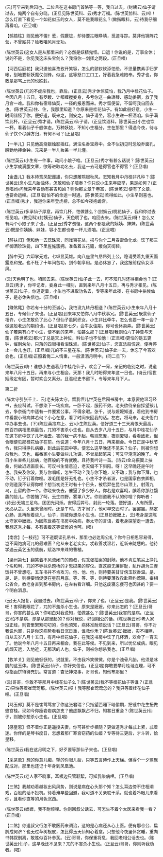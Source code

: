<!-- { "loadSidebar": true } -->
(云)可早来到后园也。二位且在这书房门首略等一等，我自过去。(封姨云)仙子请过去，俺两个自有分晓。(正旦见陈世英科、云)秀才万福。(陈世英惊科、云)啐！怎么灯直下看见一个如花似玉的女人，莫不是我眼花么？(做揩眼科，云)待我仔细再看咱。(正旦唱)

【鹊踏柱】则见他不惺忄葱，假朦胧，却待要拄眼睁睛，觅迹寻踪。莫非他锦阵花营，不曾厮共？险教咱风月无功。

(陈世英云)这女人是从那里来的？必然是妖精鬼怪。口退！你说的是，万事全休；说的不是，你见我这床头宝剑么？我将你一剑挥之两段。(正旦唱)

【河西后庭花】我只道他喜孜孜开笑容，怎么的颤钦钦添怕恐。不思量携素手归罗帐，刬地要斩妖魔仗剑锋。似这，这等怒口工口工，好着我急难陪奉。秀才也，你敢是那骂上元的也姓封。

(陈世英云)兀的不虎杀我也，靠后。(正旦云)秀才休惊莫怕，我乃月中桂花仙子。今因八月十五日，有罗睺、计都缠搅妾身，多亏你这一曲瑶琴、感动娄宿，救了我月宫一难。我和你有宿缘仙契，一径的报恩而来。秀才留便留，不留呵我自回去也。(陈世英云)住、住，我那里知道？你原来是桂花仙子。有如此般好意，小生一时间错怪了你。便好道，既来之，则安之。仙子请坐，容小生递一杯酒咱。仙子满饮此杯。(正旦云)秀才请。(陈世英云)仙子请。(正旦饮酒科，陈世英云)小生也饮一杯。看着仙子千般体态，万种妖娆，不知小生福分，生在那里？得遇今夜，待与仙子饮个尽醉方归，有何不可？(正旦唱)

【一半儿】只见他高烧银烛影摇红，满注名香宝鼎中。全不似初见时恁般乔面孔，殷勤地捧金钟。元来是一半儿妆呆一半儿懂。

(陈世英云)小生有一件事，动问小娘子咱。(正旦云)秀才有甚么话说？(陈世英云)小生学成满腹文章，欲等进取功名去，我这一去可是得官也不得官？(正旦唱)

【金盏儿】我本待鸾凤配雌雄，你只想雕鹗起秋风。怎知我月中丹桂非凡种？(陈世英云)念小生凡胎浊体，怎敢和仙子陪奉？你只说小生来年应举，果是如何？(正旦唱)你问我来年春动有甚吉和凶？则你那文章千卷富，(陈世英云)便有了文章，也要命运哩。(正旦唱)怕不的命运一时通。(陈世英云)若得如此，小生早则喜也。(正旦唱)秀才，我道你来年登虎榜，总不如今夜抱蟾宫。

(陈世英云)多承仙子厚意，再饮几杯，怕做甚么？(封姨云)桃花仙子，我和你过去相见咱。(做见科)(封姨云)仙子，天色明了也，咱回去来。(陈世英云)呀！怎么又有两个小娘子来了也。(正旦云)秀才勿怪，这两个都是我的姨姨、妹妹。(陈世英云)既是你姨姨、妹妹，容小生都也奉一杯儿酒咱。(正旦唱)

【醉扶归】俺和他一去蕊珠宫，同戏百花丛，报与你个二月春雷鱼化龙。饮了那三杯御酒珍珠瓮，四下里旌旄簇拥。准备着五花骢，缓向天街鞚。

【醉中天】六印掌元戎，七纵显英雄。向八座里气昂昂列上公，稳请受着九重天雨露恩和宠。也不枉了十年间苦功，到今朝享用。是必休忘了，我这报前程仙女淳风。

(云)天色明了也。咱回去来。(陈世英云)仙子此一去，可不知几时还得相会也？(正旦云)秀才，你牢记者，妾身此一相别，直到来年八月十五日，再与秀才相见。(陈世英云)仙子，你道定着，小生也不进取功名去，专等来年此夜，在书房中拱候仙子，是必休失信也。(正旦唱)

【赚煞尾】你若有十分的至诚心，我怕没九转丹相送？(陈世英云)小生来年八月十五日，专候仙子来也。(正旦唱)到来年又怕你八月中秋事冗。(陈世英云)既蒙仙子相许，小生怎敢负了此心？但仙子虽同织女，小生非比牵牛，怎么也要一年一会？做这般老远的期约也。(正旦唱)那七夕，会牛女佳期，你可也休卖弄。(陈世英云)仙子若果有心于小生，便不到的来年，怕甚么那？(正旦唱)我则怕六丁神告与天蓬，(陈世英云)那六丁总是天上神位，料仙子也不怕他！(正旦唱)更怕的是五更钟，催别匆匆，只落的四眼相看泪珠涌。(陈世英云)仙子，您直恁般慌速，便再停止一会儿也好。(正旦唱)兀的不三星在东。(陈世英云)仙子此一去，休忘了今宵欢会也。(正旦唱)正照着俺二人情重，一般潇洒月明中。(同二旦下)

(陈世英云)嗨！谁想小生遇着月中桂花仙子，欢会了一宵，亲记的临别之时，说道来年八月十五日，再来与小生相会。天那！我几时盼得来年这一日也。(诗云)宿世姻缘定有因，暂时欢会又离分。且温经史书窗下，专等来年月下人。


第二折

(陈太守引张千上、云)老夫陈太守。留我侄儿世英在后园书房中，本意要他温习经书，去应科试。不想染下一场疾病，一卧不起，服药不效。老夫欲待亲自探望孩儿去，争奈衙门中适有一件要紧公事，不得余暇。张千，说与嬷嬷知道，着他到书房中看觑小哥病体若何？小心在意，看了时间来回我的话。左右，将马来，老夫衙门中办事去也。(下)(陈世英抱病上、云)小生陈世英。便好道三十三天离恨天最高，四百四病相思病最苦，兀的不害杀小生也。自从去岁八月十五日，与月中桂花仙子在这书房中饮了几杯酒去，害的我一病不起，朝则忘餐，夜则废寝，看看致死，但合眼便见那桂花仙子在前。他说道：今年八月十五日，再来相会。今日正是中秋节令，我只得挣扎病躯，到此后花园中等。便怎么这早晚还不见来？仙子，则被你想杀我也。天也，每番家小生要做些儿功课，不曾拿起笔来；可又早淹淹的晚了。今日小生害些儿拙病，他百般的不肯就晚。且待我吟诗一首。(诗云)金乌振翼上扶桑，何故迟迟画景长。可叹书生情意迫，老天偏不下斜阳。呀！这早晚还是午时也。我央及你波，我与你唱喏，怎生不动？我与你下跪，又不动；我与你下拜，也不动，钉子钉着你哩。泼毛团是好无礼也。小生不才杀者波，也是国家白衣卿相。你则道我不认得你哩？想当初尧王时有十个日头，被后羿在昆仑山顶上，射落九乌，止留的你一个。你晓来夜去，催逼了多少好人。你若是欢喜呵，腆着你那红馥馥的脸儿。你苦恼了呵，云生四野，雾罩八方。你则道我不认的你哩？你听者：(诗云)无端三足乌，团团光闪烁。安得后羿弓，射此一轮落。便好道，人有所愿，天必从之。头里未曾闹时，还是午时。方才闹了，他可早交酉时了。罢罢罢。熬定心肠，且再耐着些儿。仙子，则被你想杀小生也。(正旦扮嬷嬷上，云)老身是这陈太守家中嬷嬷。为因陈世英在书房中染病，奉太守的言语，着老身探望走一遭去。我想这秀才每，多有害着这等证侯的也呵。(唱)

【南宫】【一枝花】可不道既读孔吊书，那里也必达周公礼？你今日相思容易得，岂不闻饱病可兀的最难医？他从来老老实实，忒软善忒温若，近新来陡恁的。他待学遇云英乞玉的裴航，赋洛神来珠的曹植。

【梁州第七】翻笑着不风流闭门的颜叔，假乖张拍案的封陟。他不肯左笔尖上挣扎个名和利，兀的不辱抹杀题桥的才思掷果的容仪。直这般无廉鲜耻，乱作胡为三餐饭并不曾想吃，五车书并不肯攻习。他、他、他，则待要美甘甘傍玉软香温。是、是、是，则待要悄促促在星前月底，等、等、等，则待要薄孜孜赴燕约莺期。奉相公省会，教老身直到那书房内，在左右看详细。只他这废寝忘餐可也因甚的？要一个明白消息。

(云)无人报复，我自过去。(陈世英云)仙子，你来了也。(正旦云)是我。(陈世英云)呸！害得我眼花了，兀的不羞杀小生也。原来是嬷嬷，你来此怎的？(正旦云)哥哥，你害的甚么病？你明白对我说知，怕做甚么？(陈世英云)我害的是病。(正旦云)怕不是病，却是从那里起的？你对我说，好回相公的话。(陈世英云)你老人家没正经，则管里絮絮叨叨的，你也须知，病体准耐烦说话？(正旦云)哥哥，你不对我说也罢，只是你这病势看看日沉日重，谁救你禾？(陈世英云)嬷嬷，实不相瞒，自从去岁八月十五日，有月中桂花仙子，在我这书房中饮了几杯酒，欢会了一宵去了。他说今年八月十五日再来相会，我在此等侯。不见到来，所以忧忆成病。眼见的觑天远，入地近，无那活的人也。仙子，则被你想杀我也。(正旦唱)

【牧羊关】则见他恹恹的，说就里，不由我冷笑微微。你是个浊骨凡胎，他须是冰肌的这玉体。(陈世英云)仙子，你好失信也。(正旦唱)你敢要攀月桂谐连理，可不似指画饼待待充饥。常言道：杳茫神鬼事，哥哥也，知他布那里？

(云)哥哥，你敢不等那月中桂花仙子么？(陈世英云)我不等桂花仙子等谁？(正旦云)只怕等着崔莺莺那。(陈世英云)哎！我等那崔莺莺怎的？我只等着桂花仙子哩。(正旦唱)

【骂玉郎】莫不是崔莺莺害了你这张君瑞？只指望西厢下暗偷期，把镜中花生扭做蟾宫桂。现如今你瘦岩岩病怎支？他虚飘飘占不归，知甚日重会？(陈世英云)仙子，则被你想杀小生也。(正旦唱)

【感皇恩】怪不着你正是遥授夫妻，你可甚步步相随？更做道秀才每忒上紧，忒着迷。你伴的是琴书度日，怎想着那广寒宫窃药的仙姬？专等待三更后，才斗转，恰星移。

(陈世英云)我在这月明之下，好歹要等那仙子来也。(正旦唱)

【采茶歌】想的你意儿痴，望的你眼儿疲，只等五言诗作上天梯。但得个一夕鸳鸯配成对，那里也还记十年身到凤凰池。

(陈世英云)老人家不晓事，耳根边只管聒絮，可知我染病哩。(正旦唱)

【三煞】我越劝着越妆出风风势，则说是病在心头那个知？怎么耳边傍不住相潮戏，百般的话不投机。待着淹早些回避，我可道不关亲耽干系。就也着冷眼儿来看你，且看你直等的月色沉西。

(陈世英云)嬷嬷，我不耐烦哩。你则回叔父话去，可怎生不着个太医来看我一看？(正旦唱)

【二煞】你道叔父行怎不敢医药来调治，这的是心病还从心上医。便有那仓公、扁鹊成何济？也无过草树根皮，怎比得玉天仙知心着意。只想他今夜里休贪睡，重向书帏叙别离，敢胜似百补参芪。(云)哥哥，你保重将息，我回老相公话去也。(陈世英云)仙子，这早晚还不见来？兀的不害杀小生也。(正旦云)哥哥，你则听我劝者。(唱)

